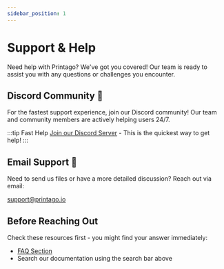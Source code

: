 ```yaml
---
sidebar_position: 1
---
```


# Support & Help

Need help with Printago?  We've got you covered! Our team is ready to assist you with any questions or challenges you encounter.

## Discord Community 💬

For the fastest support experience, join our Discord community! Our team and community members are actively helping users 24/7.

:::tip Fast Help
[Join our Discord Server](https://discord.gg/RCFA2u99De) - This is the quickest way to get help!
:::

## Email Support 📧

Need to send us files or have a more detailed discussion? Reach out via email:

support@printago.io

## Before Reaching Out

Check these resources first - you might find your answer immediately:
- [FAQ Section](./faq.md)
- Search our documentation using the search bar above